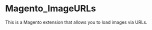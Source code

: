 Magento_ImageURLs
=================

This is a Magento extension that allows you to load images via URLs.
